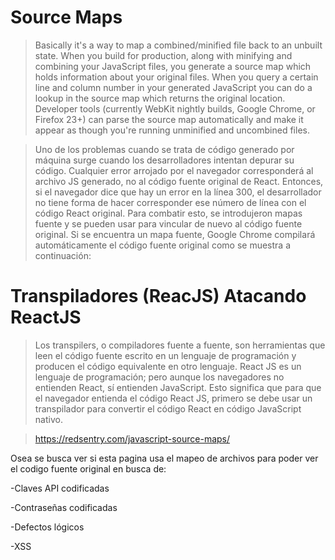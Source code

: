 
# Source Maps

>Basically it's a way to map a combined/minified file back to an unbuilt state. When you build for production, along with minifying and combining your JavaScript files, you generate a source map which holds information about your original files. When you query a certain line and column number in your generated JavaScript you can do a lookup in the source map which returns the original location. Developer tools (currently WebKit nightly builds, Google Chrome, or Firefox 23+) can parse the source map automatically and make it appear as though you're running unminified and uncombined files.

> Uno de los problemas cuando se trata de código generado por máquina surge cuando los desarrolladores intentan depurar su código. Cualquier error arrojado por el navegador corresponderá al archivo JS generado, no al código fuente original de React. Entonces, si el navegador dice que hay un error en la línea 300, el desarrollador no tiene forma de hacer corresponder ese número de línea con el código React original. Para combatir esto, se introdujeron mapas fuente y se pueden usar para vincular de nuevo al código fuente original. Si se encuentra un mapa fuente, Google Chrome compilará automáticamente el código fuente original como se muestra a continuación:





# Transpiladores (ReacJS) Atacando ReactJS

> Los transpilers, o compiladores fuente a fuente, son herramientas que leen el código fuente escrito en un lenguaje de programación y producen el código equivalente en otro lenguaje. React JS es un lenguaje de programación; pero aunque los navegadores no entienden React, sí entienden JavaScript. Esto significa que para que el navegador entienda el código React JS, primero se debe usar un transpilador para convertir el código React en código JavaScript nativo.

> https://redsentry.com/javascript-source-maps/


Osea se busca ver si esta pagina usa el mapeo de archivos para poder ver el codigo fuente original en busca de:

-Claves API codificadas

-Contraseñas codificadas

-Defectos lógicos

-XSS
